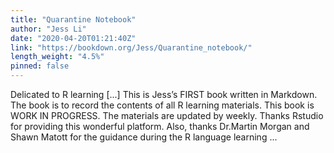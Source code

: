 ```yaml
---
title: "Quarantine Notebook"
author: "Jess Li"
date: "2020-04-20T01:21:40Z"
link: "https://bookdown.org/Jess/Quarantine_notebook/"
length_weight: "4.5%"
pinned: false
---
```


Delicated to R learning [...] This is Jess’s FIRST book written in Markdown. The book is to record the contents of all R learning materials. This book is WORK IN PROGRESS. The materials are updated by weekly. Thanks Rstudio for providing this wonderful platform. Also, thanks Dr.Martin Morgan and Shawn Matott for the guidance during the R language learning ...
